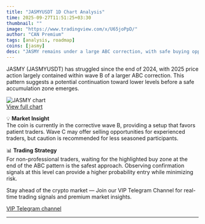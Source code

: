 ```yaml
---
title: "JASMYUSDT 1D Chart Analysis"
time: 2025-09-27T11:51:25+03:30
thumbnail: ""
image: "https://www.tradingview.com/x/U65joPpD/"
author: "CAN Premium"
tags: [analysis, roadmap]
coins: [jasmy]
desc: "JASMY remains under a large ABC correction, with safe buying opportunities at the pattern’s end."
---
```


JASMY (JASMYUSDT) has struggled since the end of 2024, with 2025 price action largely contained within wave B of a larger ABC correction. This pattern suggests a potential continuation toward lower levels before a safe accumulation zone emerges.  

![JASMY chart](https://www.tradingview.com/x/U65joPpD/)  
[View full chart](https://www.tradingview.com/x/U65joPpD/)  

💡 **Market Insight**  
The coin is currently in the corrective wave B, providing a setup that favors patient traders. Wave C may offer selling opportunities for experienced traders, but caution is recommended for less seasoned participants.  

📊 **Trading Strategy**  
For non-professional traders, waiting for the highlighted buy zone at the end of the ABC pattern is the safest approach. Observing confirmation signals at this level can provide a higher probability entry while minimizing risk.  

Stay ahead of the crypto market — Join our VIP Telegram Channel for real-time trading signals and premium market insights.

[VIP Telegram channel](https://t.me/+2znhsiCGpI81MzQ0)

---
